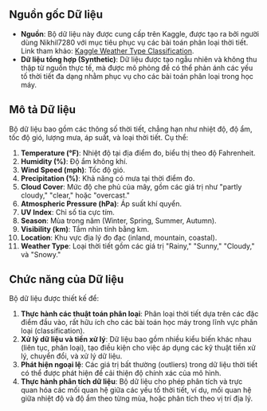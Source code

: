 ## Nguồn gốc Dữ liệu

- **Nguồn**: Bộ dữ liệu này được cung cấp trên Kaggle, được tạo ra bởi người dùng Nikhil7280 với mục tiêu phục vụ các bài toán phân loại thời tiết. Link tham khảo: [Kaggle Weather Type Classification](https://www.kaggle.com/datasets/nikhil7280/weather-type-classification/data).
- **Dữ liệu tổng hợp (Synthetic)**: Dữ liệu được tạo ngẫu nhiên và không thu thập từ nguồn thực tế, mà được mô phỏng để có thể phản ánh các yếu tố thời tiết đa dạng nhằm phục vụ cho các bài toán phân loại trong học máy.

## Mô tả Dữ liệu 

Bộ dữ liệu bao gồm các thông số thời tiết, chẳng hạn như nhiệt độ, độ ẩm, tốc độ gió, lượng mưa, áp suất, và loại thời tiết. Cụ thể:

1. **Temperature (°F)**: Nhiệt độ tại địa điểm đo, biểu thị theo độ Fahrenheit.
2. **Humidity (%)**: Độ ẩm không khí.
3. **Wind Speed (mph)**: Tốc độ gió.
4. **Precipitation (%)**: Khả năng có mưa tại thời điểm đo.
5. **Cloud Cover**: Mức độ che phủ của mây, gồm các giá trị như "partly cloudy," "clear," hoặc "overcast."
6. **Atmospheric Pressure (hPa)**: Áp suất khí quyển.
7. **UV Index**: Chỉ số tia cực tím.
8. **Season**: Mùa trong năm (Winter, Spring, Summer, Autumn).
9. **Visibility (km)**: Tầm nhìn tính bằng km.
10. **Location**: Khu vực địa lý đo đạc (inland, mountain, coastal).
11. **Weather Type**: Loại thời tiết gồm các giá trị "Rainy," "Sunny," "Cloudy," và "Snowy."

## Chức năng của Dữ liệu

Bộ dữ liệu được thiết kế để:

1. **Thực hành các thuật toán phân loại**: Phân loại thời tiết dựa trên các đặc điểm đầu vào, rất hữu ích cho các bài toán học máy trong lĩnh vực phân loại (classification).
2. **Xử lý dữ liệu và tiền xử lý**: Dữ liệu bao gồm nhiều kiểu biến khác nhau (liên tục, phân loại), tạo điều kiện cho việc áp dụng các kỹ thuật tiền xử lý, chuyển đổi, và xử lý dữ liệu.
3. **Phát hiện ngoại lệ**: Các giá trị bất thường (outliers) trong dữ liệu thời tiết có thể được phát hiện để cải thiện độ chính xác của mô hình.
4. **Thực hành phân tích dữ liệu**: Bộ dữ liệu cho phép phân tích và trực quan hóa các mối quan hệ giữa các yếu tố thời tiết, ví dụ, mối quan hệ giữa nhiệt độ và độ ẩm theo từng mùa, hoặc phân tích theo vị trí địa lý.